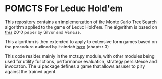 # POMCTS For Leduc Hold'em

This repository contains an implementation of the Monte Carlo Tree Search 
algorithm applied to the game of Leduc Hold'em.
The algorithm is based on [this](https://papers.nips.cc/paper/4031-monte-carlo-planning-in-large-pomdps.pdf) 
2010 paper by Silver and Veness.

This algorithm is then extended to apply to extensive form games based on the procedure 
outlined by Heinrich [here](http://discovery.ucl.ac.uk/1549658/1/Heinrich_phd_FINAL.pdf) (chapter 3)

This code resides mainly in the mcts.py module, with other modules being used for 
utility functions, performance evaluation, strategy persistence and invocation.
The ui package defines a game that allows as user to play against the trained agent.